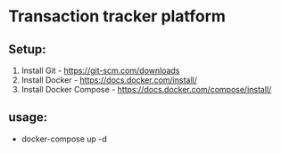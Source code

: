 # Transaction tracker platform

## Setup:
1. Install Git - https://git-scm.com/downloads
2. Install Docker - https://docs.docker.com/install/
3. Install Docker Compose - https://docs.docker.com/compose/install/

## usage:
* docker-compose up -d
